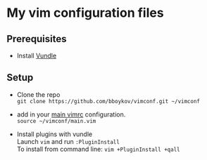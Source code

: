 # My vim configuration files 

## Prerequisites
- Install [Vundle](https://github.com/VundleVim/Vundle.vim)  

## Setup
- Clone the repo  
`git clone https://github.com/bboykov/vimconf.git ~/vimconf`  

- add in your [main vimrc](http://vim.wikia.com/wiki/Open_vimrc_file) configuration.  
`source ~/vimconf/main.vim`  

- Install plugins with vundle  
Launch `vim` and run `:PluginInstall`  
To install from command line: `vim +PluginInstall +qall`  




